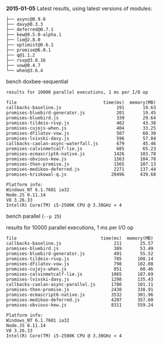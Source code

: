 **2015-01-05** Latest results, using latest versions of modules:

    ├── async@0.9.0
    ├── davy@0.3.3
    ├── deferred@0.7.1
    ├── kew@0.5.0-alpha.1
    ├── lie@2.8.0
    ├── optimist@0.6.1
    ├── promise@6.0.1
    ├── q@1.1.2
    ├── rsvp@3.0.16
    ├── vow@0.4.7
    └── when@3.6.4

bench doxbee-sequential

    results for 10000 parallel executions, 1 ms per I/O op

    file                                 time(ms)  memory(MB)
    callbacks-baseline.js                     191       19.63
    promises-bluebird-generator.js            201       19.45
    promises-bluebird.js                      339       29.64
    promises-tildeio-rsvp.js                  402       43.38
    promises-cujojs-when.js                   404       33.25
    promises-dfilatov-vow.js                  507       60.30
    promises-lvivski-davy.js                  596       57.84
    callbacks-caolan-async-waterfall.js       679       45.46
    promises-calvinmetcalf-lie.js             685       65.23
    promises-ecmascript6-native.js           1426      103.78
    promises-obvious-kew.js                  1563      104.78
    promises-then-promise.js                 1565      107.13
    promises-medikoo-deferred.js             2271      137.44
    promises-kriskowal-q.js                 20496      439.68

    Platform info:
    Windows_NT 6.1.7601 ia32
    Node.JS 0.11.14
    V8 3.26.33
    Intel(R) Core(TM) i5-2500K CPU @ 3.30GHz × 4

bench parallel (`--p 25`)

results for 10000 parallel executions, 1 ms per I/O op

    file                                time(ms)  memory(MB)
    callbacks-baseline.js                    211       25.57
    promises-bluebird.js                     389       53.49
    promises-bluebird-generator.js           491       55.52
    promises-tildeio-rsvp.js                 785      108.14
    promises-dfilatov-vow.js                 798      102.08
    promises-cujojs-when.js                  851       60.46
    promises-calvinmetcalf-lie.js           1065      187.69
    promises-lvivski-davy.js                1298      135.43
    callbacks-caolan-async-parallel.js      1780      101.11
    promises-then-promise.js                2438      338.91
    promises-ecmascript6-native.js          3532      301.96
    promises-medikoo-deferred.js            4207      357.60
    promises-obvious-kew.js                 8311      559.24

    Platform info:
    Windows_NT 6.1.7601 ia32
    Node.JS 0.11.14
    V8 3.26.33
    Intel(R) Core(TM) i5-2500K CPU @ 3.30GHz × 4
